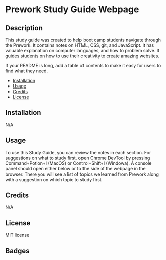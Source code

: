 # Prework Study Guide Webpage

## Description

This study guide was created to help boot camp students navigate through the Prework. It contains notes on HTML, CSS, git, and JavaScript. It has valuable explanation on computer languages, and how to problem solve. It guides students on how to use their creativity to create amazing websites. 



If your README is long, add a table of contents to make it easy for users to find what they need.

- [Installation](#installation)
- [Usage](#usage)
- [Credits](#credits)
- [License](#license)

## Installation

N/A

## Usage

To use this Study Guide, you can review the notes in each section. For suggestions on what to study first, open Chrome DevTool by pressing Command+Potion+I (MacOS) or Control+Shift+I (Windowa). A console panel should open either below or to the side of the webpage in the browser. There you will see a list of topics we learned from Prework along with a suggestion on which topic to study first.

## Credits

N/A
## License

MIT license 
## Badges

